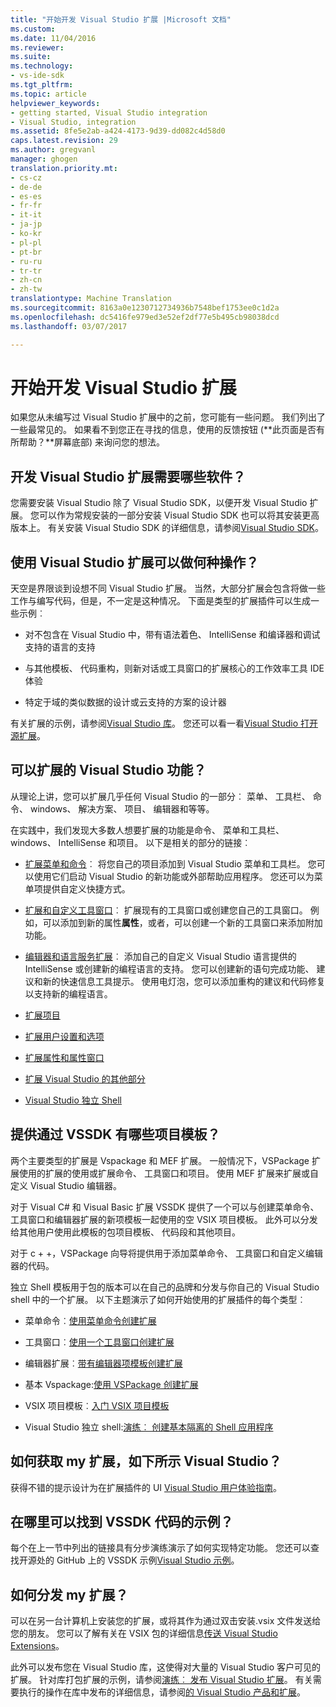 ```yaml
---
title: "开始开发 Visual Studio 扩展 |Microsoft 文档"
ms.custom: 
ms.date: 11/04/2016
ms.reviewer: 
ms.suite: 
ms.technology:
- vs-ide-sdk
ms.tgt_pltfrm: 
ms.topic: article
helpviewer_keywords:
- getting started, Visual Studio integration
- Visual Studio, integration
ms.assetid: 8fe5e2ab-a424-4173-9d39-dd082c4d58d0
caps.latest.revision: 29
ms.author: gregvanl
manager: ghogen
translation.priority.mt:
- cs-cz
- de-de
- es-es
- fr-fr
- it-it
- ja-jp
- ko-kr
- pl-pl
- pt-br
- ru-ru
- tr-tr
- zh-cn
- zh-tw
translationtype: Machine Translation
ms.sourcegitcommit: 8163a0e1230712734936b7548bef1753ee0c1d2a
ms.openlocfilehash: dc5416fe979ed3e52ef2df77e5b495cb98038dcd
ms.lasthandoff: 03/07/2017

---
```

# <a name="starting-to-develop-visual-studio-extensions"></a>开始开发 Visual Studio 扩展
如果您从未编写过 Visual Studio 扩展中的之前，您可能有一些问题。 我们列出了一些最常见的。 如果看不到您正在寻找的信息，使用的反馈按钮 (**此页面是否有所帮助？**屏幕底部) 来询问您的想法。  
  
## <a name="what-software-do-i-need-to-develop-visual-studio-extensions"></a>开发 Visual Studio 扩展需要哪些软件？  
 您需要安装 Visual Studio 除了 Visual Studio SDK，以便开发 Visual Studio 扩展。 您可以作为常规安装的一部分安装 Visual Studio SDK 也可以将其安装更高版本上。 有关安装 Visual Studio SDK 的详细信息，请参阅[Visual Studio SDK](../extensibility/visual-studio-sdk.md)。  
  
## <a name="what-kinds-of-things-can-i-do-with-visual-studio-extensions"></a>使用 Visual Studio 扩展可以做何种操作？  
 天空是界限谈到设想不同 Visual Studio 扩展。 当然，大部分扩展会包含将做一些工作与编写代码，但是，不一定是这种情况。 下面是类型的扩展插件可以生成一些示例︰  
  
-   对不包含在 Visual Studio 中，带有语法着色、 IntelliSense 和编译器和调试支持的语言的支持  
  
-   与其他模板、 代码重构，则新对话或工具窗口的扩展核心的工作效率工具 IDE 体验  
  
-   特定于域的类似数据的设计或云支持的方案的设计器  
  
 有关扩展的示例，请参阅[Visual Studio 库](https://visualstudiogallery.msdn.microsoft.com/)。 您还可以看一看[Visual Studio 打开源扩展](https://github.com/Microsoft/extendvs/blob/master/CommunityExtensions.md)。  
  
## <a name="which-visual-studio-features-can-i-extend"></a>可以扩展的 Visual Studio 功能？  
 从理论上讲，您可以扩展几乎任何 Visual Studio 的一部分︰ 菜单、 工具栏、 命令、 windows、 解决方案、 项目、 编辑器和等等。  
  
 在实践中，我们发现大多数人想要扩展的功能是命令、 菜单和工具栏、 windows、 IntelliSense 和项目。 以下是相关的部分的链接︰  
  
-   [扩展菜单和命令](../extensibility/extending-menus-and-commands.md)︰ 将您自己的项目添加到 Visual Studio 菜单和工具栏。 您可以使用它们启动 Visual Studio 的新功能或外部帮助应用程序。 您还可以为菜单项提供自定义快捷方式。  
  
-   [扩展和自定义工具窗口](../extensibility/extending-and-customizing-tool-windows.md)︰ 扩展现有的工具窗口或创建您自己的工具窗口。 例如，可以添加到新的属性**属性**，或者，可以创建一个新的工具窗口来添加附加功能。  
  
-   [编辑器和语言服务扩展](../extensibility/editor-and-language-service-extensions.md)︰ 添加自己的自定义 Visual Studio 语言提供的 IntelliSense 或创建新的编程语言的支持。 您可以创建新的语句完成功能、 建议和新的快速信息工具提示。 使用电灯泡，您可以添加重构的建议和代码修复以支持新的编程语言。  
  
-   [扩展项目](../extensibility/extending-projects.md)  
  
-   [扩展用户设置和选项](../extensibility/extending-user-settings-and-options.md)  
  
-   [扩展属性和属性窗口](../extensibility/extending-properties-and-the-property-window.md)  
  
-   [扩展 Visual Studio 的其他部分](../extensibility/extending-other-parts-of-visual-studio.md)  
  
-   [Visual Studio 独立 Shell](../extensibility/visual-studio-isolated-shell.md)  
  
##  <a name="BKMK_ProjectTemplate"></a>提供通过 VSSDK 有哪些项目模板？  
 两个主要类型的扩展是 Vspackage 和 MEF 扩展。 一般情况下，VSPackage 扩展使用的扩展的使用或扩展命令、 工具窗口和项目。 使用 MEF 扩展来扩展或自定义 Visual Studio 编辑器。  
  
 对于 Visual C# 和 Visual Basic 扩展 VSSDK 提供了一个可以与创建菜单命令、 工具窗口和编辑器扩展的新项模板一起使用的空 VSIX 项目模板。 此外可以分发给其他用户使用此模板的包项目模板、 代码段和其他项目。  
  
 对于 c + +，VSPackage 向导将提供用于添加菜单命令、 工具窗口和自定义编辑器的代码。  
  
 独立 Shell 模板用于包的版本可以在自己的品牌和分发与你自己的 Visual Studio shell 中的一个扩展。 以下主题演示了如何开始使用的扩展插件的每个类型︰  
  
-   菜单命令︰[使用菜单命令创建扩展](../extensibility/creating-an-extension-with-a-menu-command.md)  
  
-   工具窗口︰[使用一个工具窗口创建扩展](../extensibility/creating-an-extension-with-a-tool-window.md)  
  
-   编辑器扩展︰[带有编辑器项模板创建扩展](../extensibility/creating-an-extension-with-an-editor-item-template.md)  
  
-   基本 Vspackage:[使用 VSPackage 创建扩展](../extensibility/creating-an-extension-with-a-vspackage.md)  
  
-   VSIX 项目模板︰[入门 VSIX 项目模板](../extensibility/getting-started-with-the-vsix-project-template.md)  
  
-   Visual Studio 独立 shell:[演练︰ 创建基本隔离的 Shell 应用程序](../extensibility/walkthrough-creating-a-basic-isolated-shell-application.md)  
  
## <a name="how-do-i-get-my-extension-to-look-like-visual-studio"></a>如何获取 my 扩展，如下所示 Visual Studio？  
 获得不错的提示设计为在扩展插件的 UI [Visual Studio 用户体验指南](../extensibility/ux-guidelines/visual-studio-user-experience-guidelines.md)。  
  
## <a name="where-can-i-find-examples-of-vssdk-code"></a>在哪里可以找到 VSSDK 代码的示例？  
 每个在上一节中列出的链接具有分步演练演示了如何实现特定功能。 您还可以查找开源处的 GitHub 上的 VSSDK 示例[Visual Studio 示例](https://aka.ms/vs2015sdksamples)。  
  
## <a name="how-can-i-distribute-my-extension"></a>如何分发 my 扩展？  
 可以在另一台计算机上安装您的扩展，或将其作为通过双击安装.vsix 文件发送给您的朋友。 您可以了解有关在 VSIX 包的详细信息[传送 Visual Studio Extensions](../extensibility/shipping-visual-studio-extensions.md)。  
  
 此外可以发布您在 Visual Studio 库，这使得对大量的 Visual Studio 客户可见的扩展。 针对库打包扩展的示例，请参阅[演练︰ 发布 Visual Studio 扩展](../extensibility/walkthrough-publishing-a-visual-studio-extension.md)。 有关需要执行的操作在库中发布的详细信息，请参阅[的 Visual Studio 产品和扩展](https://visualstudiogallery.msdn.microsoft.com/)。
